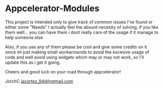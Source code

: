 # Appcelerator-Modules

This project is intended only to give track of common issues I've found or either some "Needs" I actually feel the absurd necesity of solving, if you like them well... you can have them i dont really care of the usage if it manage to help someone else

Also, if you use any of them please be cool and give some credits on it since im just making small workarrounds to avoid the excesive usage of code and well avoid using widgets which may or may not work, so I'll update this as i get it going.

Cheers and good luck on your road through appcelerator!

JorchC
jacortez_94@hotmail.com
